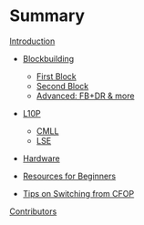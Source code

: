 # Summary

[Introduction](./intro.md)

<!-- - [FAQs](./faqs.md) -->

- [Blockbuilding](./blockbuilding.md)
    - [First Block](./fb.md)
    - [Second Block](./sb.md)
    - [Advanced: FB+DR & more](./fb+dr.md)

- [L10P](./l10p.md)
    - [CMLL](./cmll.md)
    - [LSE](./lse.md)

- [Hardware](./hardware.md)

- [Resources for Beginners](./beginner.md)

- [Tips on Switching from CFOP](.switching.md)

<!-- - [Advanced Topics](./advanced.md) -->
<!---
    - [How to FB+DR](./fbdr.md)
--->


[Contributors](./contributors.md)